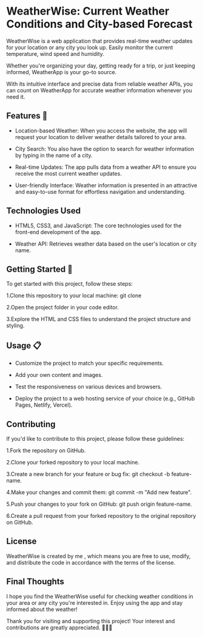 
# WeatherWise: Current Weather Conditions and City-based Forecast

WeatherWise is a web application that provides real-time weather updates for your location or any city you look up. 
Easily monitor the current temperature, wind speed and humidity.

Whether you're organizing your day, getting ready for a trip, or just keeping informed, WeatherApp is your go-to source. 

With its intuitive interface and precise data from reliable weather APIs, you can count on WeatherApp for accurate weather information whenever you need it.









## Features 🌟
- Location-based Weather: When you access the website, the app will request your location to deliver weather details tailored to your area.

- City Search: You also have the option to search for weather information by typing in the name of a city.

- Real-time Updates: The app pulls data from a weather API to ensure you receive the most current weather updates.

- User-friendly Interface: Weather information is presented in an attractive and easy-to-use format for effortless navigation and understanding.
## Technologies Used
- HTML5, CSS3, and JavaScript: The core technologies used for the front-end development of the app.

- Weather API: Retrieves weather data based on the user's location or city name.
## Getting Started 🚀

To get started with this project, follow these steps:

1.Clone this repository to your local machine: git clone 

2.Open the project folder in your code editor.

3.Explore the HTML and CSS files to understand the project structure and styling.
## Usage 📋

- Customize the project to match your specific requirements.

- Add your own content and images.

- Test the responsiveness on various devices and browsers.

- Deploy the project to a web hosting service of your choice (e.g., GitHub Pages, Netlify, Vercel).
## Contributing

If you'd like to contribute to this project, please follow these guidelines:

1.Fork the repository on GitHub.

2.Clone your forked repository to your local machine.

3.Create a new branch for your feature or bug fix: git checkout -b feature-name.

4.Make your changes and commit them: git commit -m "Add new feature".

5.Push your changes to your fork on GitHub: git push origin feature-name.

6.Create a pull request from your forked repository to the original repository on GitHub.
## License

WeatherWise is created by me , which means you are free to use, modify, and distribute the code in accordance with the terms of the license.
## Final Thoughts

I hope you find the WeatherWise useful for checking weather conditions in your area or any city you're interested in. Enjoy using the app and stay informed about the weather!

Thank you for visiting and supporting this project! Your interest and contributions are greatly appreciated. 🙌🚀✨
